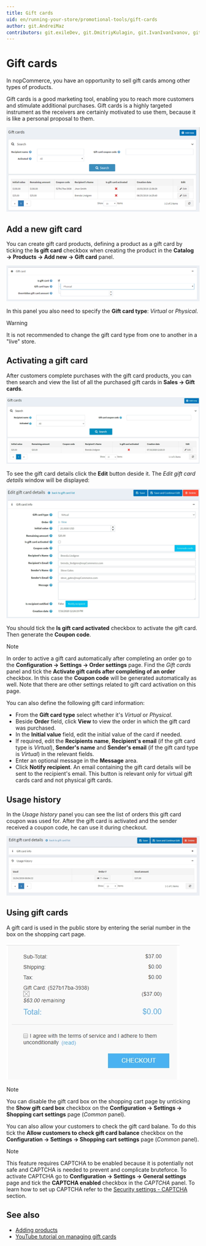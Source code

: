 ```yaml
---
title: Gift cards
uid: en/running-your-store/promotional-tools/gift-cards
author: git.AndreiMaz
contributors: git.exileDev, git.DmitriyKulagin, git.IvanIvanIvanov, git.mariannk
---
```


# Gift cards

In nopCommerce, you have an opportunity to sell gift cards among other types of products.

Gift cards is a good marketing tool, enabling you to reach more customers and stimulate additional purchases. Gift cards is a highly targeted instrument as the receivers are certainly motivated to use them, because it is like a personal proposal to them.

![nopCommerce gift card](_static/gift-cards/gift_main.png)

## Add a new gift card

You can create gift card products, defining a product as a gift card by ticking the **Is gift card** checkbox when creating the product in the **Catalog → Products → Add new → Gift card** panel.

![Is gift card](_static/gift-cards/is_gift_card.png)

In this panel you also need to specify the **Gift card type**: *Virtual* or *Physical*.

> [!WARNING] 
>
> It is not recommended to change the gift card type from one to another in a "live" store.

## Activating a gift card

After customers complete purchases with the gift card products, you can then search and view the list of all the purchased gift cards in **Sales → Gift cards**.

![Gift cards](_static/gift-cards/gift-cards.jpg)

To see the gift card details click the **Edit** button deside it. The *Edit gift card details* window will be displayed:

![Edit gift card](_static/gift-cards/gift-card-edit.jpg)

You should tick the **Is gift card activated** checkbox to activate the gift card. Then generate the **Coupon code**.

> [!NOTE]
>
> In order to active a gift card automatically after completing an order go to the **Configuration → Settings → Order settings** page. Find the *Gift cards* panel and tick the **Activate gift cards after completing of an order** checkbox. In this case the **Coupon code** will be generated automatically as well.
> Note that there are other settings related to gift card activation on this page.

You can also define the following gift card information:

- From the **Gift card type** select whether it's *Virtual* or *Physical*.
- Beside **Order** field, click **View** to view the order in which the gift card was purchased.
- In the **Initial value** field, edit the initial value of the card if needed.
- If required, edit the **Recipients name**, **Recipient's email** (if the gift card type is *Virtual*), **Sender's name** and **Sender's email** (if the gift card type is *Virtual*) in the relevant fields.
- Enter an optional message in the **Message** area.
- Click **Notify recipient**. An email containing the gift card details will be sent to the recipient's email. This button is relevant only for virtual gift cards card and not physical gift cards.

## Usage history

In the *Usage history* panel you can see the list of orders this gift card coupon was used for. After the gift card is activated and the sender received a coupon code, he can use it during checkout.

![Gift card usage history](_static/gift-cards/gift-usage.jpg)

## Using gift cards

A gift card is used in the public store by entering the serial number in the box on the shopping cart page.

![Using gift card](_static/gift-cards/using-geft-cards.jpg)

> [!NOTE]
>
> You can disable the gift card box on the shopping cart page by unticking the **Show gift card box** checkbox on the **Configuration → Settings → Shopping cart settings** page (*Common* panel).

You can also allow your customers to check the gift card balane. To do this tick the **Allow customers to check gift card balance** checkbox on the **Configuration → Settings → Shopping cart settings** page (*Common* panel).

> [!NOTE]
>
> This feature requires CAPTCHA to be enabled because it is potentially not safe and CAPTCHA is needed to prevent and complicate bruteforce. To activate CAPTCHA go to **Configuration → Settings → General settings** page and tick the **CAPTCHA enabled** checkbox in the *CAPTCHA* panel. To learn how to set up CAPTCHA refer to the [Security settings - CAPTCHA](xref:en/getting-started/advanced-configuration/security-settings#captcha) section.

## See also

- [Adding products](xref:en/running-your-store/catalog/products/add-products)
- [YouTube tutorial on managing gift cards](https://www.youtube.com/watch?v=4SJ7uBZGas0&index=4&list=PLnL_aDfmRHwsbhj621A-RFb1KnzeFxYz4)
